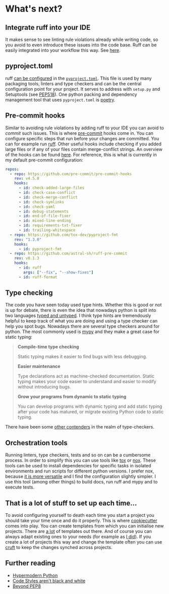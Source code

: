 # What's next?

## Integrate ruff into your IDE

It makes sense to see linting rule violations already while writing code, so you avoid to even introduce these issues into the code base.
Ruff can be easily integrated into your workflow this way. See [here](https://docs.astral.sh/ruff/integrations/).

## pyproject.toml

ruff [can be configured](https://docs.astral.sh/ruff/configuration/) in the [`pyproject.toml`](https://packaging.python.org/en/latest/guides/writing-pyproject-toml/).
This file is used by many packaging tools, linters and type checkers and can be the central configuration point for your project.
It serves to address with `setup.py` and Setuptools (see [PEP518](https://peps.python.org/pep-0518/)).
One python packing and dependency management tool that uses `pyproject.toml` is [poetry](https://python-poetry.org/docs/).

## Pre-commit hooks

Similar to avoiding rule violations by adding ruff to your IDE you can avoid to *commit* such issues.
This is where [pre-commit](https://pre-commit.com/) hooks come in. You can configure specific steps that run before your changes are committed.
You can for example run [ruff](https://docs.astral.sh/ruff/integrations/#pre-commit).
Other useful hooks include checking if you added large files or if any of your files contain merge-conflict strings.
An overview of the hooks can be found [here](https://pre-commit.com/hooks.html).
For reference, this is what is currently in my default pre-commit configuration:
```yaml
repos:
  - repo: https://github.com/pre-commit/pre-commit-hooks
    rev: v4.5.0
    hooks:
      - id: check-added-large-files
      - id: check-case-conflict
      - id: check-merge-conflict
      - id: check-symlinks
      - id: check-yaml
      - id: debug-statements
      - id: end-of-file-fixer
      - id: mixed-line-ending
      - id: requirements-txt-fixer
      - id: trailing-whitespace
  - repo: https://github.com/tox-dev/pyproject-fmt
    rev: "1.3.0"
    hooks:
      - id: pyproject-fmt
  - repo: https://github.com/astral-sh/ruff-pre-commit
    rev: v0.1.3
    hooks:
      - id: ruff
        args: ["--fix", "--show-fixes"]
      - id: ruff-format
```

## Type checking

The code you have seen today used type hints. Whether this is good or not is up for debate, there is even the idea that nowadays python is split into two languages [typed and untyped](https://threeofwands.com/python-is-two-languages-now-and-thats-actually-great/).
I think type hints are tremendously helpful to keep track of what you are doing and using a type checker can help you spot bugs.
Nowadays there are several type checkers around for python.
The most commonly used is [mypy](https://www.mypy-lang.org/) and they make a great case for static typing:

> **Compile-time type checking**
> 
>   Static typing makes it easier to find bugs with less debugging.
> 
> **Easier maintenance**
> 
>   Type declarations act as machine-checked documentation. Static typing makes your code easier to understand and easier to modify without introducing bugs.
> 
> **Grow your programs from dynamic to static typing**
> 
>   You can develop programs with dynamic typing and add static typing after your code has matured, or migrate existing Python code to static typing. 

There have been some [other contenders](https://www.infoworld.com/article/3575079/4-python-type-checkers-to-keep-your-code-clean.html) in the realm of type-checkers.

## Orchestration tools

Running linters, type checkers, tests and so on can be a cumbersome process. In order to simplify this you can use tools like [tox](https://tox.wiki/en/4.12.1/user_guide.html) or [nox](https://nox.thea.codes/en/stable/).
These tools can be used to install dependencies for specific tasks in isolated environments and run scripts for different python versions.
I prefer nox, because [it is more versatile](https://tox.wiki/en/4.12.1/index.html#useful-links) and I find the configuration slightly simpler.
I use this tool (among other things) to build docs, run ruff and mypy and to execute tests.

## That is a lot of stuff to set up each time...

To avoid configuring yourself to death each time you start a project you should take your time once and do it properly.
This is where [cookiecutter](https://cookiecutter.readthedocs.io/en/stable/README.html) comes into play.
You can create templates from which you can initialise new projects. There are [a lot](https://github.com/audreyfeldroy/cookiecutter-pypackage) of templates out there.
And of course you can always adapt existing ones to your needs (for example as [I did](https://github.com/audreyfeldroy/cookiecutter-pypackage)).
If you create a lot of projects this way and change the template often you can use [cruft](https://cruft.github.io/cruft/) to keep the changes synched across projects.

## Further reading

- [Hypermodern Python](https://cjolowicz.github.io/posts/hypermodern-python-01-setup/)
- [Code Styles aren't black and white](https://www.youtube.com/watch?v=qLoMFu14wmk&pp=ygURbWlrYSBuYXlsb3IgcHljb24%3D)
- [Beyond PEP8](https://www.youtube.com/watch?v=wf-BqAjZb8M)
